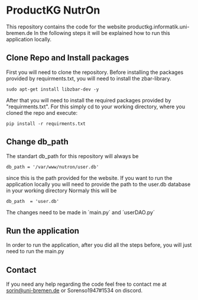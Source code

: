 # ProductKG NutrOn

This repository contains the code for the website productkg.informatik.uni-bremen.de
In the following steps it will be explained how to run this application locally.

## Clone Repo and Install packages
First you will need to clone the repository.
Before installing the packages provided by requirments.txt, you will need to install the zbar-library.

`sudo apt-get install libzbar-dev -y`

After that you will need to install the required packages provided by "requirments.txt".
For this simply cd to your working directory, where you cloned the repo and execute:

`pip install -r requirments.txt`

## Change db_path
The standart db_path for this repository will always be

`db_path = '/var/www/nutron/user.db'`

since this is the path provided for the website.
If you want to run the application locally you will need to provide the path to the user.db database in your working directory
Normaly this will be

`db_path  = 'user.db'`

The changes need to be made in ´main.py´ and ´userDAO.py´

## Run the application
In order to run the application, after you did all the steps before, you will just need to run the main.py

## Contact
If you need any help regarding the code feel free to contact me at
sorin@uni-bremen.de or Sorenso1947#1534 on discord.
